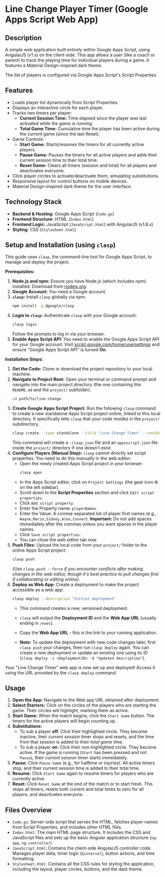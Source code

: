 # Line Change Player Timer (Google Apps Script Web App)

## Description

A simple web application built entirely within Google Apps Script, using AngularJS (v1.x) on the client-side. This app allows a user (like a coach or parent) to track the playing time for individual players during a game. It features a Material Design-inspired dark theme.

The list of players is configured via Google Apps Script's Script Properties.

## Features

* Loads player list dynamically from Script Properties.
* Displays an interactive circle for each player.
* Tracks two timers per player:
    * **Current Session Time:** Time elapsed since the player was last activated *while the game is running*.
    * **Total Game Time:** Cumulative time the player has been active during the current game (since the last Reset).
* Game Controls:
    * **Start Game:** Starts/resumes the timers for all currently active players.
    * **Pause Game:** Pauses the timers for all active players and adds their current session time to their total time.
    * **Reset Game:** Clears all timers (session and total) for all players and deactivates everyone.
* Click player circles to activate/deactivate them, simulating substitutions.
* Responsive layout for control buttons on mobile devices.
* Material Design-inspired dark theme for the user interface.

## Technology Stack

* **Backend & Hosting:** Google Apps Script (`Code.gs`)
* **Frontend Structure:** HTML (`Index.html`)
* **Frontend Logic:** JavaScript (`JavaScript.html`) with AngularJS (v1.8.x)
* **Styling:** CSS (`Stylesheet.html`)

## Setup and Installation (using `clasp`)

This guide uses `clasp`, the command-line tool for Google Apps Script, to manage and deploy the project.

**Prerequisites:**

1.  **Node.js and npm:** Ensure you have Node.js (which includes npm) installed. Download from [nodejs.org](https://nodejs.org/).
2.  **Google Account:** You need a Google account.
3.  **`clasp`:** Install `clasp` globally via npm:
    ```bash
    npm install -g @google/clasp
    ```
4.  **Login to `clasp`:** Authenticate `clasp` with your Google account:
    ```bash
    clasp login
    ```
    Follow the prompts to log in via your browser.
5.  **Enable Apps Script API:** You need to enable the Google Apps Script API for your Google account. Visit [script.google.com/home/usersettings](https://script.google.com/home/usersettings) and ensure "Google Apps Script API" is turned **On**.

**Installation Steps:**

1.  **Get the Code:** Clone or download the project repository to your local machine.
2.  **Navigate to Project Root:** Open your terminal or command prompt and navigate into the main project directory (the one containing this `README.md` and the `project/` subfolder).
    ```bash
    cd path/to/line-change
    ```
3.  **Create Google Apps Script Project:** Run the following `clasp` command to create a new standalone Apps Script project online, linked to this local directory. It specifically tells `clasp` that your code resides in the `project/` subdirectory.
    ```bash
    clasp create --type standalone --title "Line Change Timer" --rootDir ./project
    ```
    This command will create a `.clasp.json` file and an `appsscript.json` file inside the `project/` directory if one doesn't exist.
4.  **Configure Players (Manual Step):** `clasp` cannot directly set script properties. You need to do this manually in the web editor:
    * Open the newly created Apps Script project in your browser:
        ```bash
        clasp open
        ```
    * In the Apps Script editor, click on `Project Settings` (the gear icon ⚙️ on the left sidebar).
    * Scroll down to the **Script Properties** section and click `Edit script properties`.
    * Click `Add script property`.
    * Enter the Property name: `playerNames`
    * Enter the Value: A comma-separated list of player first names (e.g., `Wayne,Mario,Sidney,Alex,Connor`). **Important:** Do not add spaces immediately after the commas unless you want spaces in the player names.
    * Click `Save script properties`.
    * You can close the web editor tab now.
5.  **Push Files:** Upload the local code from your `project/` folder to the online Apps Script project:
    ```bash
    clasp push
    ```
    *(Use `clasp push --force` if you encounter conflicts after making changes in the web editor, though it's best practice to pull changes first if collaborating or editing online).*
6.  **Deploy as Web App:** Create a deployment to make the project accessible as a web app:
    ```bash
    clasp deploy --description "Initial deployment"
    ```
    * This command creates a new, versioned deployment.
    * `clasp` will output the **Deployment ID** and the **Web App URL** (usually ending in `/exec`).
    * Copy the **Web App URL** - this is the link to your running application.

    * **Note:** To update the deployment with new code changes later, first `clasp push` your changes, then run `clasp deploy` again. You can create a new deployment or update an existing one using its ID (`clasp deploy -i <DeploymentID> -d "Updated description"`).

Your "Line Change Timer" web app is now set up and deployed! Access it using the URL provided by the `clasp deploy` command.

## Usage

1.  **Open the App:** Navigate to the Web app URL obtained after deployment.
2.  **Select Starters:** Click on the circles of the players who are starting the game. Their circles will highlight, marking them as active.
3.  **Start Game:** When the match begins, click the `Start Game` button. The timers for the active players will begin counting up.
4.  **Substitutions:**
    * To sub a player **off**: Click their highlighted circle. They become inactive, their *current session* timer stops and resets, and the time from that session is added to their *total game time*.
    * To sub a player **on**: Click their non-highlighted circle. They become active. If the game is running (`Start` has been pressed and not `Pause`), their *current session* timer starts immediately.
5.  **Pause:** Click `Pause Game` (e.g., for halftime or injuries). All active timers stop, and their current session time is added to their total time.
6.  **Resume:** Click `Start Game` again to resume timers for players who are currently active.
7.  **Reset:** Click `Reset Game` at the end of the match or to start fresh. This stops all timers, resets both current and total times to zero for all players, and deactivates everyone.

## Files Overview

* `Code.gs`: Server-side script that serves the HTML, fetches player names from Script Properties, and includes other HTML files.
* `Index.html`: The main HTML page structure. It includes the CSS and JavaScript files and sets up the basic Angular application structure (`ng-app`, `ng-controller`).
* `JavaScript.html`: Contains the client-side AngularJS controller code. Manages player data, timer logic (`$interval`), button actions, and time formatting.
* `Stylesheet.html`: Contains all the CSS rules for styling the application, including the layout, player circles, buttons, and the dark theme.